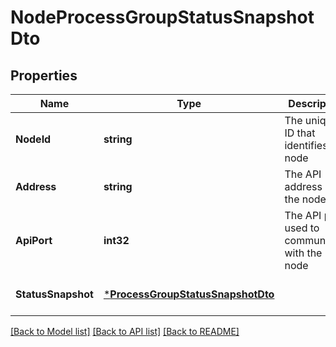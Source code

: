 # NodeProcessGroupStatusSnapshotDto

## Properties
Name | Type | Description | Notes
------------ | ------------- | ------------- | -------------
**NodeId** | **string** | The unique ID that identifies the node | [optional] [default to null]
**Address** | **string** | The API address of the node | [optional] [default to null]
**ApiPort** | **int32** | The API port used to communicate with the node | [optional] [default to null]
**StatusSnapshot** | [***ProcessGroupStatusSnapshotDto**](ProcessGroupStatusSnapshotDTO.md) |  | [optional] [default to null]

[[Back to Model list]](../README.md#documentation-for-models) [[Back to API list]](../README.md#documentation-for-api-endpoints) [[Back to README]](../README.md)

